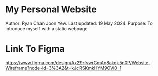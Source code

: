 # My Personal Website
Author: Ryan Chan Joon Yew.
Last updated: 19 May 2024.
Purpose: To introduce myself with a static webpage.

# Link To Figma
https://www.figma.com/design/Ax29rfvwrGmAq8akok5n0P/Website-Wireframe?node-id=3%3A2&t=kJcRSKmkHYM9OVi0-1

